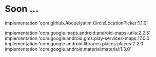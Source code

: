 # Soon ...

implementation 'com.github.Abouelyatim:CircleLocationPicker:1.1.0'

implementation 'com.google.maps.android:android-maps-utils:2.2.5'
implementation 'com.google.android.gms:play-services-maps:17.0.0'
implementation 'com.google.android.libraries.places:places:2.2.0'
implementation 'com.google.android.material:material:1.3.0'
